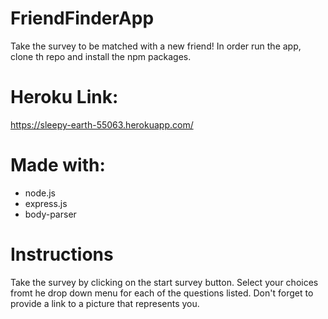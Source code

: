 # FriendFinderApp
Take the survey to be matched with a new friend! In order run the app, clone th repo and install the npm packages.

# Heroku Link:
https://sleepy-earth-55063.herokuapp.com/

# Made with:
- node.js
- express.js
- body-parser

# Instructions
Take the survey by clicking on the start survey button. Select your choices fromt he drop down menu for each of the questions listed. Don't forget to provide a link to a picture that represents you.






